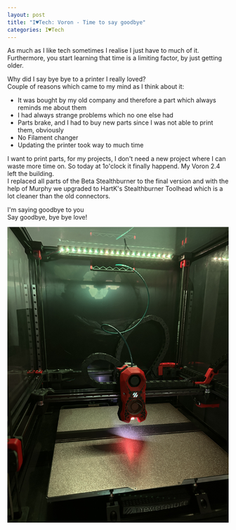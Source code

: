 ```yaml
---
layout: post
title: "I♥Tech: Voron - Time to say goodbye"
categories: I♥Tech
---
```


As much as I like tech sometimes I realise I just have to much of it.  
Furthermore, you start learning that time is a limiting factor, by just getting older.

Why did I say bye bye to a printer I really loved?  
Couple of reasons which came to my mind as I think about it:

- It was bought by my old company and therefore a part which always reminds me about them
- I had always strange problems which no one else had
- Parts brake, and I had to buy new parts since I was not able to print them, obviously
- No Filament changer
- Updating the printer took way to much time

I want to print parts, for my projects, I don't need a new project where I can waste more time on.
So today at 1o'clock it finally happend. My Voron 2.4 left the building.  
I replaced all parts of the Beta Stealthburner to the final version and with the help of Murphy we
upgraded to HartK's Stealthburner Toolhead which is a lot cleaner than the old connectors.

I'm saying goodbye to you  
Say goodbye, bye bye love!

![Voron](/assets/pix/Voron.JPG)